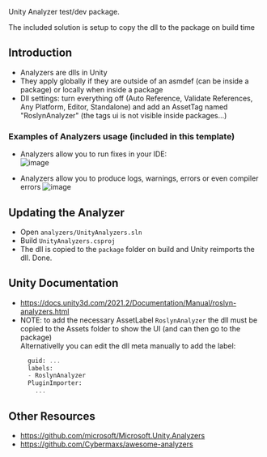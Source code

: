 
Unity Analyzer test/dev package.

The included solution is setup to copy the dll to the package on build time

## Introduction
- Analyzers are dlls in Unity
- They apply globally if they are outside of an asmdef (can be inside a package) or locally when inside a package
- Dll settings: turn everything off (Auto Reference, Validate References, Any Platform, Editor, Standalone) and add an AssetTag named "RoslynAnalyzer" (the tags ui is not visible inside packages...)

### Examples of Analyzers usage (included in this template)

- Analyzers allow you to run fixes in your IDE:   
  ![image](https://user-images.githubusercontent.com/5083203/224544009-966f7c18-f654-4cfa-a88c-697d736b33fa.png)

- Analyzers allow you to produce logs, warnings, errors or even compiler errors
  ![image](https://user-images.githubusercontent.com/5083203/224544054-8b02e1b0-767c-48f3-a3cc-afd16b83c884.png)


## Updating the Analyzer 
- Open ``analyzers/UnityAnalyzers.sln``
- Build ``UnityAnalyzers.csproj``
- The dll is copied to the ``package`` folder on build and Unity reimports the dll. Done.

## Unity Documentation
- https://docs.unity3d.com/2021.2/Documentation/Manual/roslyn-analyzers.html 
- NOTE: to add the necessary AssetLabel ``RoslynAnalyzer`` the dll must be copied to the Assets folder to show the UI (and can then go to the package)  
  Alternativelly you can edit the dll meta manually to add the label:
  ```meta
    guid: ...
    labels:
    - RoslynAnalyzer
    PluginImporter:
      ...
  ```

## Other Resources
- https://github.com/microsoft/Microsoft.Unity.Analyzers
- https://github.com/Cybermaxs/awesome-analyzers
